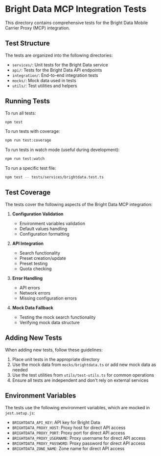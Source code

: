 # Bright Data MCP Integration Tests

This directory contains comprehensive tests for the Bright Data Mobile Carrier Proxy (MCP) integration.

## Test Structure

The tests are organized into the following directories:

- `services/`: Unit tests for the Bright Data service
- `api/`: Tests for the Bright Data API endpoints
- `integration/`: End-to-end integration tests
- `mocks/`: Mock data used in tests
- `utils/`: Test utilities and helpers

## Running Tests

To run all tests:

```bash
npm test
```

To run tests with coverage:

```bash
npm run test:coverage
```

To run tests in watch mode (useful during development):

```bash
npm run test:watch
```

To run a specific test file:

```bash
npm test -- tests/services/brightdata.test.ts
```

## Test Coverage

The tests cover the following aspects of the Bright Data MCP integration:

1. **Configuration Validation**
   - Environment variables validation
   - Default values handling
   - Configuration formatting

2. **API Integration**
   - Search functionality
   - Preset creation/update
   - Preset testing
   - Quota checking

3. **Error Handling**
   - API errors
   - Network errors
   - Missing configuration errors

4. **Mock Data Fallback**
   - Testing the mock search functionality
   - Verifying mock data structure

## Adding New Tests

When adding new tests, follow these guidelines:

1. Place unit tests in the appropriate directory
2. Use the mock data from `mocks/brightdata.ts` or add new mock data as needed
3. Use the test utilities from `utils/test-utils.ts` for common operations
4. Ensure all tests are independent and don't rely on external services

## Environment Variables

The tests use the following environment variables, which are mocked in `jest.setup.js`:

- `BRIGHTDATA_API_KEY`: API key for Bright Data
- `BRIGHTDATA_PROXY_HOST`: Proxy host for direct API access
- `BRIGHTDATA_PROXY_PORT`: Proxy port for direct API access
- `BRIGHTDATA_PROXY_USERNAME`: Proxy username for direct API access
- `BRIGHTDATA_PROXY_PASSWORD`: Proxy password for direct API access
- `BRIGHTDATA_ZONE_NAME`: Zone name for direct API access